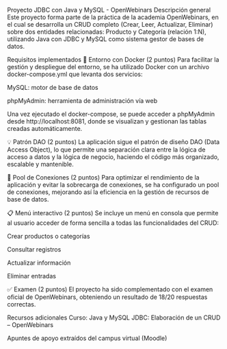 Proyecto JDBC con Java y MySQL - OpenWebinars
Descripción general
Este proyecto forma parte de la práctica de la academia OpenWebinars, en el cual se desarrolla un CRUD completo (Crear, Leer, Actualizar, Eliminar) sobre dos entidades relacionadas: Producto y Categoría (relación 1:N), utilizando Java con JDBC y MySQL como sistema gestor de bases de datos.

Requisitos implementados
🔧 Entorno con Docker (2 puntos)
Para facilitar la gestión y despliegue del entorno, se ha utilizado Docker con un archivo docker-compose.yml que levanta dos servicios:

MySQL: motor de base de datos

phpMyAdmin: herramienta de administración vía web

Una vez ejecutado el docker-compose, se puede acceder a phpMyAdmin desde http://localhost:8081, donde se visualizan y gestionan las tablas creadas automáticamente.

💡 Patrón DAO (2 puntos)
La aplicación sigue el patrón de diseño DAO (Data Access Object), lo que permite una separación clara entre la lógica de acceso a datos y la lógica de negocio, haciendo el código más organizado, escalable y mantenible.

🔄 Pool de Conexiones (2 puntos)
Para optimizar el rendimiento de la aplicación y evitar la sobrecarga de conexiones, se ha configurado un pool de conexiones, mejorando así la eficiencia en la gestión de recursos de base de datos.

📋 Menú interactivo (2 puntos)
Se incluye un menú en consola que permite al usuario acceder de forma sencilla a todas las funcionalidades del CRUD:

Crear productos o categorías

Consultar registros

Actualizar información

Eliminar entradas

✅ Examen (2 puntos)
El proyecto ha sido complementado con el examen oficial de OpenWebinars, obteniendo un resultado de 18/20 respuestas correctas.

Recursos adicionales
Curso: Java y MySQL JDBC: Elaboración de un CRUD – OpenWebinars

Apuntes de apoyo extraídos del campus virtual (Moodle)